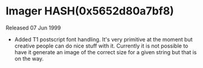 # Imager HASH(0x5652d80a7bf8)

Released 07 Jun 1999

- Added T1 postscript font handling. It's very primitive  at the moment but creative people can do nice stuff   with it.  Currently it is not possible to have it   generate an image of the correct size for a given string   but that is on the way.